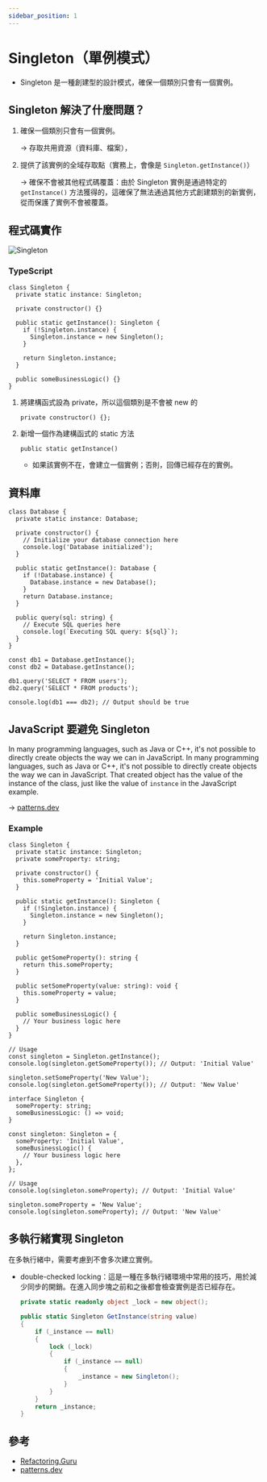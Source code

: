 ```yaml
---
sidebar_position: 1
---
```


# Singleton（單例模式）

- Singleton 是一種創建型的設計模式，確保一個類別只會有一個實例。

## Singleton 解決了什麼問題？

1. 確保一個類別只會有一個實例。

   → 存取共用資源（資料庫、檔案），

2. 提供了該實例的全域存取點（實務上，會像是 `Singleton.getInstance()`）

   → 確保不會被其他程式碼覆蓋：由於 Singleton 實例是通過特定的 `getInstance()` 方法獲得的，這確保了無法通過其他方式創建類別的新實例，從而保護了實例不會被覆蓋。

## 程式碼實作

![Singleton](https://refactoring.guru/images/patterns/diagrams/singleton/structure-en-2x.png)

### TypeScript

```tsx
class Singleton {
  private static instance: Singleton;

  private constructor() {}

  public static getInstance(): Singleton {
    if (!Singleton.instance) {
      Singleton.instance = new Singleton();
    }

    return Singleton.instance;
  }

  public someBusinessLogic() {}
}
```

1. 將建構函式設為 private，所以這個類別是不會被 new 的

   ```tsx
   private constructor() {};
   ```

2. 新增一個作為建構函式的 static 方法

   ```tsx
   public static getInstance()
   ```

   - 如果該實例不在，會建立一個實例；否則，回傳已經存在的實例。

## 資料庫

```tsx
class Database {
  private static instance: Database;

  private constructor() {
    // Initialize your database connection here
    console.log('Database initialized');
  }

  public static getInstance(): Database {
    if (!Database.instance) {
      Database.instance = new Database();
    }
    return Database.instance;
  }

  public query(sql: string) {
    // Execute SQL queries here
    console.log(`Executing SQL query: ${sql}`);
  }
}

const db1 = Database.getInstance();
const db2 = Database.getInstance();

db1.query('SELECT * FROM users');
db2.query('SELECT * FROM products');

console.log(db1 === db2); // Output should be true
```

## JavaScript 要避免 Singleton

In many programming languages, such as Java or C++, it's not possible to directly create objects the way we can in JavaScript. In many programming languages, such as Java or C++, it's not possible to directly create objects the way we can in JavaScript. That created object has the value of the instance of the class, just like the value of `instance` in the JavaScript example.

→ [patterns.dev](https://www.patterns.dev/posts/singleton-pattern#:~:text=In%20many%20programming,the%20JavaScript%20example.)

### Example

```tsx
class Singleton {
  private static instance: Singleton;
  private someProperty: string;

  private constructor() {
    this.someProperty = 'Initial Value';
  }

  public static getInstance(): Singleton {
    if (!Singleton.instance) {
      Singleton.instance = new Singleton();
    }

    return Singleton.instance;
  }

  public getSomeProperty(): string {
    return this.someProperty;
  }

  public setSomeProperty(value: string): void {
    this.someProperty = value;
  }

  public someBusinessLogic() {
    // Your business logic here
  }
}

// Usage
const singleton = Singleton.getInstance();
console.log(singleton.getSomeProperty()); // Output: 'Initial Value'

singleton.setSomeProperty('New Value');
console.log(singleton.getSomeProperty()); // Output: 'New Value'
```

```tsx
interface Singleton {
  someProperty: string;
  someBusinessLogic: () => void;
}

const singleton: Singleton = {
  someProperty: 'Initial Value',
  someBusinessLogic() {
    // Your business logic here
  },
};

// Usage
console.log(singleton.someProperty); // Output: 'Initial Value'

singleton.someProperty = 'New Value';
console.log(singleton.someProperty); // Output: 'New Value'
```

## 多執行緒實現 Singleton

在多執行緒中，需要考慮到不會多次建立實例。

- double-checked locking：這是一種在多執行緒環境中常用的技巧，用於減少同步的開銷。在進入同步塊之前和之後都會檢查實例是否已經存在。

  ```csharp
  private static readonly object _lock = new object();

  public static Singleton GetInstance(string value)
  {
      if (_instance == null)
      {
          lock (_lock)
          {
              if (_instance == null)
              {
                  _instance = new Singleton();
              }
          }
      }
      return _instance;
  }
  ```

## 參考

- [Refactoring.Guru](https://refactoring.guru/design-patterns/singleton)
- [patterns.dev](https://www.patterns.dev/posts/singleton-pattern)
